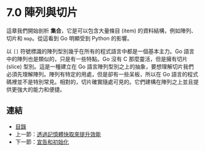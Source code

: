 # 7.0 陣列與切片

這章我們開始剖析 **集合**，它是可以包含大量條目 (item) 的資料結構，例如陣列、切片和 `map`。從這看到 Go 明顯受到 Python 的影響。

以 `[]` 符號標識的陣列型別幾乎在所有的程式語言中都是一個基本主力。Go 語言中的陣列也是類似的，只是有一些特點。Go 沒有 C 那麼靈活，但是擁有切片 (slice) 型別。這是一種建立在 Go 語言陣列型別之上的抽象，要想理解切片我們必須先理解陣列。陣列有特定的用處，但是卻有一些呆板，所以在 Go 語言的程式碼裡並不是特別常見。相對的，切片確實隨處可見的。它們建構在陣列之上並且提供更強大的能力和便捷。

## 連結

- [目錄](directory.md)
- 上一節：[透過記憶體快取來提升效能](06.12.md)
- 下一節：[宣告和初始化](07.1.md)
